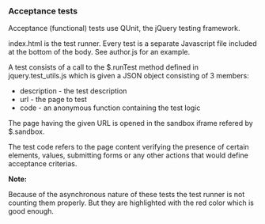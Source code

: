 ### Acceptance tests ###

Acceptance (functional) tests use QUnit, the jQuery testing framework.

index.html is the test runner. Every test is a separate Javascript file
included at the bottom of the body. See author.js for an example.

A test consists of a call to the $.runTest method defined in
jquery.test_utils.js which is given a JSON object consisting of 3 members:

* description - the test description
* url - the page to test
* code - an anonymous function containing the test logic

The page having the given URL is opened in the sandbox iframe refered by
$.sandbox.

The test code refers to the page content verifying the presence of certain 
elements, values, submitting forms or any other actions that would define
acceptance criterias.

**Note:**

Because of the asynchronous nature of these tests the test runner is not
counting them properly. But they are highlighted with the red color which
is good enough.

